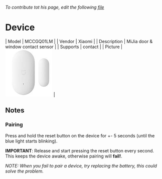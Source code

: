 
*To contribute tot his page, edit the following
[file](https://github.com/Koenkk/zigbee2mqtt.io/blob/master/docgen/device_page_notes.js)*

# Device

| Model | MCCGQ01LM  |
| Vendor  | Xiaomi  |
| Description | MiJia door & window contact sensor |
| Supports | contact |
| Picture | ![../images/devices/MCCGQ01LM.jpg](../images/devices/MCCGQ01LM.jpg) |

## Notes


### Pairing
Press and hold the reset button on the device for +- 5 seconds (until the blue light starts blinking).

**IMPORTANT**: Release and start pressing the reset button every second.
This keeps the device awake, otherwise pairing will **fail!**.

*NOTE: When you fail to pair a device, try replacing the battery, this could solve the problem.*

